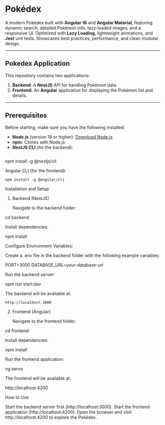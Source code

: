 # Pokédex

A modern Pokédex built with **Angular 16** and **Angular Material**, featuring dynamic search, detailed Pokémon info, lazy-loaded images, and a responsive UI. Optimized with **Lazy Loading**, lightweight animations, and **Jest** unit tests. Showcases best practices, performance, and clean modular design.

---

## Pokedex Application

This repository contains two applications:

1. **Backend**: A **NestJS** API for handling Pokémon data.
2. **Frontend**: An **Angular** application for displaying the Pokémon list and details.

---

## Prerequisites

Before starting, make sure you have the following installed:

- **Node.js** (version 18 or higher): [Download Node.js](https://nodejs.org/)
- **npm**: Comes with Node.js
- **NestJS CLI** (for the backend):  
  ```bash

npm install -g @nestjs/cli


Angular CLI (for the frontend):

    npm install -g @angular/cli

Installation and Setup
1. Backend (NestJS)

    Navigate to the backend folder:

cd backend

Install dependencies:

npm install

Configure Environment Variables:

Create a .env file in the backend folder with the following example variables:

PORT=3000
DATABASE_URL=your-database-url

Run the backend server:

npm run start:dev

The backend will be available at:

    http://localhost:3000

2. Frontend (Angular)

    Navigate to the frontend folder:

cd frontend

Install dependencies:

npm install

Run the frontend application:

ng serve

The frontend will be available at:

http://localhost:4200

How to Use

Start the backend server first (http://localhost:3000).
Start the frontend application (http://localhost:4200).
Open the browser and visit http://localhost:4200 to explore the Pokédex.
